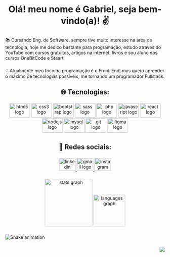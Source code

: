 <h1 align="center">Olá! meu nome é Gabriel, seja bem-vindo(a)! ✌️</h1>

###

<p align="left">📚 Cursando Eng. de Software, sempre tive muito interesse na área de tecnologia, hoje me dedico bastante para programação, estudo através do YouTube com cursos gratuitos, artigos na internet, livros e sou aluno dos cursos OneBitCode e Staart.</p>

###

<p align="left">💡 Atualmente meu foco na programação é o Front-End, mas quero aprender o máximo de tecnologias possíveis, me tornando um programador Fullstack.</p>

###

<h2 align="center">🌐 Tecnologias:</h2>

###

<div align="center">
  <img src="https://cdn.jsdelivr.net/gh/devicons/devicon/icons/html5/html5-original.svg" height="45" width="65" alt="html5 logo"  />
  <img src="https://cdn.jsdelivr.net/gh/devicons/devicon/icons/css3/css3-original.svg" height="45" width="65" alt="css3 logo"  />
  <img src="https://cdn.jsdelivr.net/gh/devicons/devicon/icons/bootstrap/bootstrap-original.svg" height="45" width="65" alt="bootstrap logo"  />
  <img src="https://cdn.jsdelivr.net/gh/devicons/devicon/icons/sass/sass-original.svg" height="45" width="65" alt="sass logo"  />
  <img src="https://cdn.jsdelivr.net/gh/devicons/devicon/icons/php/php-original.svg" height="45" width="65" alt="php logo"  />
  <img src="https://cdn.jsdelivr.net/gh/devicons/devicon/icons/javascript/javascript-original.svg" height="45" width="65" alt="javascript logo"  />
  <img src="https://cdn.jsdelivr.net/gh/devicons/devicon/icons/react/react-original.svg" height="45" width="65" alt="react logo"  />
  <img src="https://cdn.jsdelivr.net/gh/devicons/devicon/icons/nodejs/nodejs-original.svg" height="45" width="65" alt="nodejs logo"  />
  <img src="https://cdn.jsdelivr.net/gh/devicons/devicon/icons/mysql/mysql-original.svg" height="45" width="65" alt="mysql logo"  />
  <img src="https://cdn.jsdelivr.net/gh/devicons/devicon/icons/git/git-original.svg" height="45" width="65" alt="git logo"  />
  <img src="https://cdn.jsdelivr.net/gh/devicons/devicon/icons/figma/figma-original.svg" height="45" width="65" alt="figma logo"  />
</div>

###

<h2 align="center">📱 Redes sociais:</h2>

###

<div align="center">
  <a href="https://www.linkedin.com/in/gabriel-bursi/" target="_blank">
    <img src="https://raw.githubusercontent.com/maurodesouza/profile-readme-generator/master/src/assets/icons/social/linkedin/default.svg" width="52" height="40" alt="linkedin logo"  />
  </a>
  <a href="gabrielcavalarosuporte@gmail.com" target="_blank">
    <img src="https://raw.githubusercontent.com/maurodesouza/profile-readme-generator/master/src/assets/icons/social/gmail/default.svg" width="52" height="40" alt="gmail logo"  />
  </a>
  <a href="https://www.instagram.com/gabriel.bursi/" target="_blank">
    <img src="https://raw.githubusercontent.com/maurodesouza/profile-readme-generator/master/src/assets/icons/social/instagram/default.svg" width="52" height="40" alt="instagram logo"  />
  </a>
</div>

###

<div align="center">
  <img src="https://github-readme-stats.vercel.app/api?hide_title=true&hide_rank=false&show_icons=true&include_all_commits=true&count_private=true&disable_animations=false&theme=github_dark&locale=pt-br&hide_border=true&username=Gab" height="150" alt="stats graph"  />
  <img src="https://github-readme-stats.vercel.app/api/top-langs?locale=pt-br&hide_title=true&layout=compact&card_width=320&langs_count=5&theme=github_dark&hide_border=true&username=Gab" height="100" alt="languages graph"  />
</div>

###

<img src="https://raw.githubusercontent.com/GabrielBursi/GabrielBursi/blob/output/snake.svg" alt="Snake animation" />

###

<img align="right" src="https://visitor-badge.laobi.icu/badge?page_id=Gab.Gab&left_color=blueviolet&right_color=blue"  />

###
